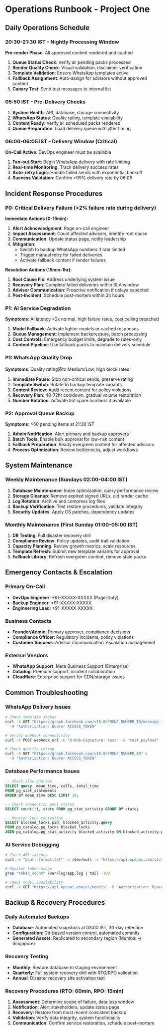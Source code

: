 # Operations Runbook - Project One

## Daily Operations Schedule

### 20:30-21:30 IST - Nightly Processing Window
**Pre-render Phase**: All approved content rendered and cached
1. **Queue Status Check**: Verify all pending packs processed
2. **Render Quality Check**: Visual validation, disclaimer verification
3. **Template Validation**: Ensure WhatsApp templates active
4. **Fallback Assignment**: Auto-assign for advisors without approved content
5. **Canary Test**: Send test messages to internal list

### 05:50 IST - Pre-Delivery Checks
1. **System Health**: API, database, storage connectivity
2. **WhatsApp Status**: Quality rating, template availability
3. **Content Ready**: Verify all scheduled packs rendered
4. **Queue Preparation**: Load delivery queue with jitter timing

### 06:00-06:05 IST - Delivery Window (Critical)
**On-Call Active**: DevOps engineer must be available
1. **Fan-out Start**: Begin WhatsApp delivery with rate limiting
2. **Real-time Monitoring**: Track delivery success rates
3. **Auto-retry Logic**: Handle failed sends with exponential backoff
4. **Success Validation**: Confirm >99% delivery rate by 06:05

## Incident Response Procedures

### P0: Critical Delivery Failure (>2% failure rate during delivery)
**Immediate Actions (0-15min):**
1. **Alert Acknowledgment**: Page on-call engineer
2. **Impact Assessment**: Count affected advisors, identify root cause
3. **Communication**: Update status page, notify leadership
4. **Mitigation**: 
   - Switch to backup WhatsApp numbers if rate limited
   - Trigger manual retry for failed deliveries
   - Activate fallback content if render failures

**Resolution Actions (15min-1hr):**
1. **Root Cause Fix**: Address underlying system issue
2. **Recovery Plan**: Complete failed deliveries within SLA window
3. **Advisor Communication**: Proactive notification if delays expected
4. **Post-Incident**: Schedule post-mortem within 24 hours

### P1: AI Service Degradation
**Symptoms**: AI latency >2x normal, high failure rates, cost ceiling breached
1. **Model Fallback**: Activate lighter models or cached responses
2. **Queue Management**: Implement backpressure, batch processing
3. **Cost Controls**: Emergency budget limits, degrade to rules-only
4. **Content Pipeline**: Use fallback packs to maintain delivery schedule

### P1: WhatsApp Quality Drop
**Symptoms**: Quality rating降to Medium/Low, high block rates
1. **Immediate Pause**: Stop non-critical sends, preserve rating
2. **Template Switch**: Rotate to backup template variants
3. **Content Review**: Audit recent content for policy violations
4. **Recovery Plan**: 48-72hr cooldown, gradual volume restoration
5. **Number Rotation**: Activate hot spare numbers if available

### P2: Approval Queue Backup
**Symptoms**: >50 pending items at 21:30 IST
1. **Admin Notification**: Alert primary and backup approvers
2. **Batch Tools**: Enable bulk approval for low-risk content
3. **Fallback Preparation**: Ready evergreen content for affected advisors
4. **Process Optimization**: Review bottlenecks, adjust workflows

## System Maintenance

### Weekly Maintenance (Sundays 02:00-04:00 IST)
1. **Database Maintenance**: Index optimization, query performance review
2. **Storage Cleanup**: Remove expired signed URLs, old render cache
3. **Log Rotation**: Archive and compress log files
4. **Backup Verification**: Test restore procedures, validate integrity
5. **Security Updates**: Apply OS patches, dependency updates

### Monthly Maintenance (First Sunday 01:00-05:00 IST)
1. **DR Testing**: Full disaster recovery drill
2. **Compliance Review**: Policy updates, audit trail validation
3. **Capacity Planning**: Review growth metrics, scale resources
4. **Template Refresh**: Submit new template variants for approval
5. **Fallback Library**: Refresh evergreen content, remove stale packs

## Emergency Contacts & Escalation

### Primary On-Call
- **DevOps Engineer**: +91-XXXXX-XXXXX (PagerDuty)
- **Backup Engineer**: +91-XXXXX-XXXXX
- **Engineering Lead**: +91-XXXXX-XXXXX

### Business Contacts
- **Founder/Admin**: Primary approver, compliance decisions
- **Compliance Officer**: Regulatory incidents, policy violations
- **Customer Success**: Advisor communication, escalation management

### External Vendors
- **WhatsApp Support**: Meta Business Support (Enterprise)
- **Datadog**: Premium support, incident collaboration
- **Cloudflare**: Enterprise support for CDN/storage issues

## Common Troubleshooting

### WhatsApp Delivery Issues
```bash
# Check template status
curl -X GET "https://graph.facebook.com/v18.0/PHONE_NUMBER_ID/message_templates" \
  -H "Authorization: Bearer ACCESS_TOKEN"

# Verify webhook connectivity  
curl -X POST webhook_url -H "X-Hub-Signature: test" -d "test_payload"

# Check quality rating
curl -X GET "https://graph.facebook.com/v18.0/PHONE_NUMBER_ID" \
  -H "Authorization: Bearer ACCESS_TOKEN"
```

### Database Performance Issues
```sql
-- Check slow queries
SELECT query, mean_time, calls, total_time 
FROM pg_stat_statements 
ORDER BY mean_time DESC LIMIT 10;

-- Check connection pool status
SELECT count(*), state FROM pg_stat_activity GROUP BY state;

-- Monitor lock contention
SELECT blocked_locks.pid, blocked_activity.query 
FROM pg_catalog.pg_locks blocked_locks 
JOIN pg_catalog.pg_stat_activity blocked_activity ON blocked_activity.pid = blocked_locks.pid;
```

### AI Service Debugging
```bash
# Check API latency
curl -w "@curl-format.txt" -o /dev/null -s "https://api.openai.com/v1/models"

# Monitor token usage
grep "token_count" /var/log/app.log | tail -100

# Check model availability
curl -X GET "https://api.openai.com/v1/models" -H "Authorization: Bearer $OPENAI_API_KEY"
```

## Backup & Recovery Procedures

### Daily Automated Backups
- **Database**: Automated snapshots at 03:00 IST, 30-day retention
- **Configuration**: Git-based version control, automated commits
- **Generated Assets**: Replicated to secondary region (Mumbai → Singapore)

### Recovery Testing
- **Monthly**: Restore database to staging environment
- **Quarterly**: Full system recovery drill with RTO/RPO validation
- **Annual**: Disaster recovery site activation test

### Recovery Procedures (RTO: 60min, RPO: 15min)
1. **Assessment**: Determine scope of failure, data loss window
2. **Notification**: Alert stakeholders, update status page
3. **Recovery**: Restore from most recent consistent backup
4. **Validation**: Verify data integrity, system functionality
5. **Communication**: Confirm service restoration, schedule post-mortem